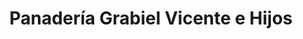 ---
title: "Panadería Grabiel Vicente e Hijos"
url: /gallegos-de-arganan/panaderia-grabiel-vicente-e-hijos/
shop: panadería
---
